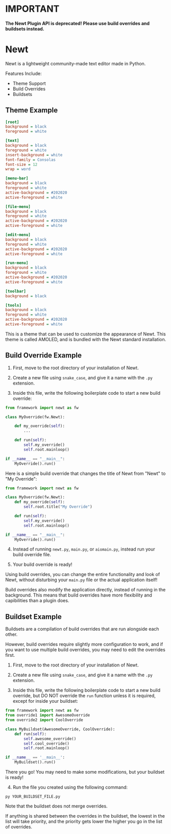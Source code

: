 # IMPORTANT

#### **The Newt Plugin API is deprecated! Please use build overrides and buildsets instead.**


# Newt

Newt is a lightweight community-made text editor made in Python.

Features Include:

- Theme Support
- Build Overrides
- Buildsets


## Theme Example

```ini
[root]
background = black
foreground = white

[text]
background = black
foreground = white
insert-background = white
font-family = Consolas
font-size = 12
wrap = word

[menu-bar]
background = black
foreground = white
active-background = #202020
active-foreground = white

[file-menu]
background = black
foreground = white
active-background = #202020
active-foreground = white

[edit-menu]
background = black
foreground = white
active-background = #202020
active-foreground = white

[run-menu]
background = black
foreground = white
active-background = #202020
active-foreground = white

[toolbar]
background = black

[tools]
background = black
foreground = white
active-background = #202020
active-foreground = white
```

This is a theme that can be used to customize the appearance of Newt. This theme is called AMOLED, and is bundled with the Newt standard installation.


## Build Override Example

1. First, move to the root directory of your installation of Newt.

2. Create a new file using `snake_case`, and give it a name with the `.py` extension.

3. Inside this file, write the following boilerplate code to start a new build override:

```py
from framework import newt as fw

class MyOverride(fw.Newt):

    def my_override(self):
        ...

    def run(self):
        self.my_override()
        self.root.mainloop()

if __name__ == "__main__":
    MyOverride().run()
```

Here is a simple build override that changes the title of Newt from "Newt" to "My Override":

```py
from framework import newt as fw

class MyOverride(fw.Newt):
    def my_override(self):
        self.root.title("My Override")

    def run(self):
        self.my_override()
        self.root.mainloop()

if __name__ == "__main__":
    MyOverride().run()
```

4. Instead of running `newt.py`, `main.py`, or `aiomain.py`, instead run your build override file.

5. Your build override is ready!

Using build overrides, you can change the entire functionality and look of Newt, without disturbing your `main.py` file or the actual application itself!

Build overrides also modify the application directly, instead of running in the background. This means that build overrides have more flexibility and capibilities than a plugin does.


## Buildset Example

Buildsets are a compilation of build overrides that are run alongside each other.

However, build overrides require slightly more configuration to work, and if you want to use multiple build overrides, you may need to edit the overrides first.

1. First, move to the root directory of your installation of Newt.

2. Create a new file using `snake_case`, and give it a name with the `.py` extension.

3. Inside this file, write the following boilerplate code to start a new build override, but DO NOT override the `run` function unless it is required, except for inside your buildset:

```py
from framework import newt as fw
from override1 import AwesomeOverride
from override2 import CoolOverride

class MyBuildset(AwesomeOverride, CoolOverride):
    def run(self):
        self.awesome_override()
        self.cool_override()
        self.root.mainloop()

if __name__ == '__main__':
    MyBuildset().run()
```

There you go! You may need to make some modifications, but your buildset is ready!

4. Run the file you created using the following command:

`py YOUR_BUILDSET_FILE.py`

Note that the buildset does not merge overrides. 

If anything is shared between the overrides in the buildset, the lowest in the list will take priority, and the priority gets lower the higher you go in the list of overrides.
